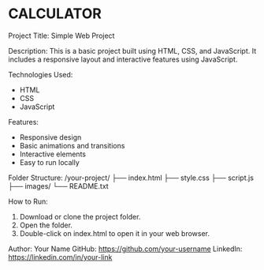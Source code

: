 # CALCULATOR

Project Title: Simple Web Project

Description:
This is a basic project built using HTML, CSS, and JavaScript. It includes a responsive layout and interactive features using JavaScript.

Technologies Used:
- HTML
- CSS
- JavaScript

Features:
- Responsive design
- Basic animations and transitions
- Interactive elements
- Easy to run locally

Folder Structure:
/your-project/
├── index.html
├── style.css
├── script.js
├── images/
└── README.txt

How to Run:
1. Download or clone the project folder.
2. Open the folder.
3. Double-click on index.html to open it in your web browser.

Author:
Your Name
GitHub: https://github.com/your-username
LinkedIn: https://linkedin.com/in/your-link
